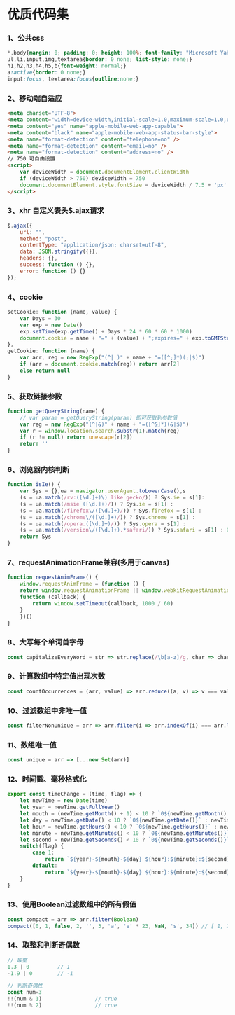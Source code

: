 # 优质代码集

### <a name="5ppghv"></a>1、公共css
```css
*,body{margin: 0; padding: 0; height: 100%; font-family: "Microsoft YaHei", Arial, Helvetica, sans-serif, "宋体"; word-wrap: break-word; outline: none;}
ul,li,input,img,textarea{border: 0 none; list-style: none;}
h1,h2,h3,h4,h5,b{font-weight: normal;}
a:active{border: 0 none;}
input:focus, textarea:focus{outline:none;}
```
### <a name="zv88dd"></a>2、移动端自适应
```html
<meta charset="UTF-8">
<meta content="width=device-width,initial-scale=1.0,maximum-scale=1.0,user-scalable=no" name="viewport">
<meta content="yes" name="apple-mobile-web-app-capable">
<meta content="black" name="apple-mobile-web-app-status-bar-style">
<meta name="format-detection" content="telephone=no" />
<meta name="format-detection" content="email=no" />
<meta name="format-detection" content="address=no" />
// 750 可自由设置
<script>
    var deviceWidth = document.documentElement.clientWidth
    if (deviceWidth > 750) deviceWidth = 750
    document.documentElement.style.fontSize = deviceWidth / 7.5 + 'px'
</script>
```
### <a name="xb2aae"></a>3、xhr 自定义表头\$.ajax请求
```javascript
$.ajax({
    url: "",
    method: "post",
    contentType: "application/json; charset=utf-8",
    data: JSON.stringify({}),
    headers: {},
    success: function () {},
    error: function () {}
});
```
### <a name="c154gv"></a>4、cookie
```javascript
setCookie: function (name, value) {
    var Days = 30
    var exp = new Date()
    exp.setTime(exp.getTime() + Days * 24 * 60 * 60 * 1000)
    document.cookie = name + "=" + (value) + ";expires=" + exp.toGMTString()
},
getCookie: function (name) {
    var arr, reg = new RegExp("(^| )" + name + "=([^;]*)(;|$)")
    if (arr = document.cookie.match(reg)) return arr[2]
    else return null
}
```
### <a name="nceeyv"></a>5、获取链接参数
```javascript
function getQueryString(name) {
    // var param = getQueryString(param) 即可获取到参数值
    var reg = new RegExp("(^|&)" + name + "=([^&]*)(&|$)")
    var r = window.location.search.substr(1).match(reg)
    if (r != null) return unescape(r[2])
    return ''
}
```
### <a name="mlnfzv"></a>6、浏览器内核判断
```javascript
function isIe() {
    var Sys = {},ua = navigator.userAgent.toLowerCase(),s
    (s = ua.match(/rv:([\d.]+)\) like gecko/)) ? Sys.ie = s[1]:
    (s = ua.match(/msie ([\d.]+)/)) ? Sys.ie = s[1] :
    (s = ua.match(/firefox\/([\d.]+)/)) ? Sys.firefox = s[1] :
    (s = ua.match(/chrome\/([\d.]+)/)) ? Sys.chrome = s[1] :
    (s = ua.match(/opera.([\d.]+)/)) ? Sys.opera = s[1] :
    (s = ua.match(/version\/([\d.]+).*safari/)) ? Sys.safari = s[1] : 0
    return Sys
}
```
### <a name="nnneru"></a>7、requestAnimationFrame兼容(多用于canvas)
```javascript
function requestAnimFrame() {
    window.requestAnimFrame = (function () {
    return window.requestAnimationFrame || window.webkitRequestAnimationFrame || window.mozRequestAnimationFrame ||
    function (callback) {
        return window.setTimeout(callback, 1000 / 60)
    }
    })()
}
```
### <a name="qkscww"></a>8、大写每个单词首字母
```javascript
const capitalizeEveryWord = str => str.replace(/\b[a-z]/g, char => char.toUpperCase())
```
### <a name="55lysi"></a>9、计算数组中特定值出现次数
```javascript
const countOccurrences = (arr, value) => arr.reduce((a, v) => v === value ? a + 1 : a + 0, 0)
```
### <a name="1pv7md"></a>10、过滤数组中非唯一值
```javascript
const filterNonUnique = arr => arr.filter(i => arr.indexOf(i) === arr.lastIndexOf(i))
```
### <a name="oce6kv"></a>11、数组唯一值
```javascript
const unique = arr => [...new Set(arr)]
```
### <a name="is88my"></a>12、__时间戳、毫秒格式化__
```javascript
export const timeChange = (time, flag) => {
    let newTime = new Date(time)
    let year = newTime.getFullYear()
    let mouth = (newTime.getMonth() + 1) < 10 ? `0${newTime.getMonth() + 1}` : (newTime.getMonth() + 1)
    let day = newTime.getDate() < 10 ? `0${newTime.getDate()}` : newTime.getDate()
    let hour = newTime.getHours() < 10 ? `0${newTime.getHours()}` : newTime.getHours()
    let minute = newTime.getMinutes() < 10 ? `0${newTime.getMinutes()}` : newTime.getMinutes()
    let second = newTime.getSeconds() < 10 ? `0${newTime.getSeconds()}` : newTime.getSeconds()
    switch(flag) {
        case 1:
            return `${year}-${mouth}-${day} ${hour}:${minute}:${second}`
        default:
            return `${year}-${mouth}-${day} ${hour}:${minute}:${second}`
    }
}
```
### <a name="nzsnvn"></a>13、使用Boolean过滤数组中的所有假值
```javascript
const compact = arr => arr.filter(Boolean)
compact([0, 1, false, 2, '', 3, 'a', 'e' * 23, NaN, 's', 34]) // [ 1, 2, 3, 'a', 's', 34 ]
```
### <a name="0c19xg"></a>14、取整和判断奇偶数
```javascript
// 取整
1.3 | 0         // 1
-1.9 | 0        // -1

// 判断奇偶性
const num=3
!!(num & 1)					// true
!!(num % 2)					// true
```


